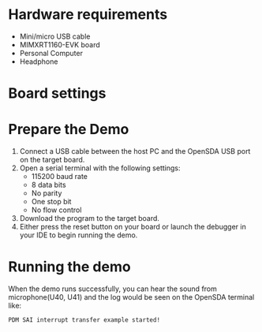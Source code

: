 Hardware requirements
=====================
- Mini/micro USB cable
- MIMXRT1160-EVK board
- Personal Computer
- Headphone

Board settings
============

Prepare the Demo
===============
1.  Connect a USB cable between the host PC and the OpenSDA USB port on the target board.
2.  Open a serial terminal with the following settings:
    - 115200 baud rate
    - 8 data bits
    - No parity
    - One stop bit
    - No flow control
3.  Download the program to the target board.
4.  Either press the reset button on your board or launch the debugger in your IDE to begin running the demo.

Running the demo
================
When the demo runs successfully, you can hear the sound from microphone(U40, U41) and the log would be seen on the OpenSDA terminal like:
~~~~~~~~~~~~~~~~~~~~~~~~~~~~~~~~~~~
PDM SAI interrupt transfer example started!
~~~~~~~~~~~~~~~~~~~~~~~~~~~~~~~~~~~